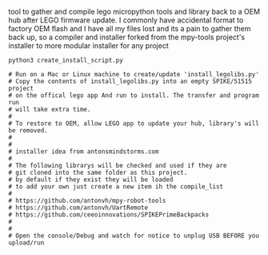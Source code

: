 tool to gather and compile lego micropython tools and library back to a OEM hub after LEGO firmware update.
I commonly have accidental format to factory OEM flash and I have all my files lost and its a pain to gather them back up,
so a compiler and installer forked from the mpy-tools project's installer to more modular installer for any project


```
python3 create_install_script.py

# Run on a Mac or Linux machine to create/update 'install_legolibs.py'
# Copy the contents of install_legolibs.py into an empty SPIKE/51515 project
# on the offical lego app And run to install. The transfer and program run 
# will take extra time. 
# 
# To restore to OEM, allow LEGO app to update your hub, library's will be removed.
#
# 
# installer idea from antonsmindstorms.com
#
# The following librarys will be checked and used if they are
# git cloned into the same folder as this project.
# by default if they exist they will be loaded
# to add your own just create a new item ih the compile_list
#
# https://github.com/antonvh/mpy-robot-tools 
# https://github.com/antonvh/UartRemote
# https://github.com/ceeoinnovations/SPIKEPrimeBackpacks
#
#
# Open the console/Debug and watch for notice to unplug USB BEFORE you upload/run
```
